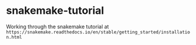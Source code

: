 # snakemake-tutorial
Working through the snakemake tutorial at `https://snakemake.readthedocs.io/en/stable/getting_started/installation.html`
